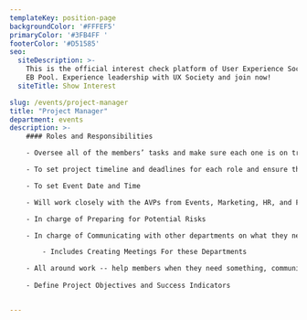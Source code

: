 ```yaml
---
templateKey: position-page
backgroundColor: '#FFFEF5'
primaryColor: '#3FB4FF '
footerColor: '#D51585'
seo:
  siteDescription: >-
    This is the official interest check platform of User Experience Society for
    EB Pool. Experience leadership with UX Society and join now!
  siteTitle: Show Interest

slug: /events/project-manager
title: "Project Manager"
department: events
description: >-
    #### Roles and Responsibilities

    - Oversee all of the members’ tasks and make sure each one is on track with all their responsibilities

    - To set project timeline and deadlines for each role and ensure that it is followed

    - To set Event Date and Time

    - Will work closely with the AVPs from Events, Marketing, HR, and Finance and give weekly updates on the members and event progress

    - In charge of Preparing for Potential Risks

    - In charge of Communicating with other departments on what they need

        - Includes Creating Meetings For these Departments

    - All around work -- help members when they need something, communicate with other departments
    
    - Define Project Objectives and Success Indicators


---
```


